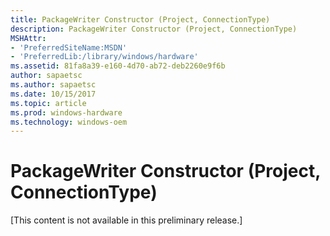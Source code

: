 ```yaml
---
title: PackageWriter Constructor (Project, ConnectionType)
description: PackageWriter Constructor (Project, ConnectionType)
MSHAttr:
- 'PreferredSiteName:MSDN'
- 'PreferredLib:/library/windows/hardware'
ms.assetid: 81fa8a39-e160-4d70-ab72-deb2260e9f6b
author: sapaetsc
ms.author: sapaetsc
ms.date: 10/15/2017
ms.topic: article
ms.prod: windows-hardware
ms.technology: windows-oem
---
```


# PackageWriter Constructor (Project, ConnectionType)


\[This content is not available in this preliminary release.\]

 

 






